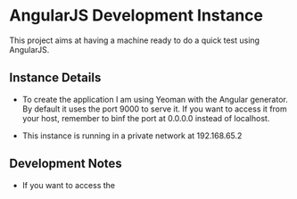 # AngularJS Development Instance

This project aims at having a machine ready to do a quick test using AngularJS.

## Instance Details

* To create the application I am using Yeoman with the Angular generator. By default it uses the port 9000 to serve it. If you want to access it from your host, remember to binf the port at 0.0.0.0 instead of localhost.

* This instance is running in a private network at 192.168.65.2

## Development Notes

* If you want to access the
